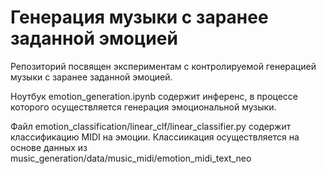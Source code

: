 # Генерация музыки с заранее заданной эмоцией
Репозиторий посвящен экспериментам с контролируемой генерацией музыки с заранее заданной эмоцией.

Ноутбук emotion_generation.ipynb содержит инференс, в процессе которого осуществляется генерация эмоциональной музыки.

Файл emotion_classification/linear_clf/linear_classifier.py содержит классификацию MIDI на эмоции. 
Классиикация осуществляется на основе данных из music_generation/data/music_midi/emotion_midi_text_neo
